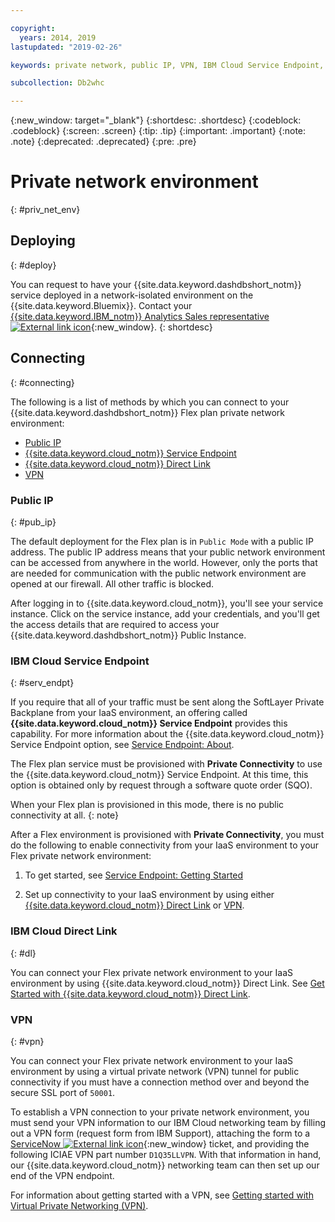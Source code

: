 ```yaml
---

copyright:
  years: 2014, 2019
lastupdated: "2019-02-26"

keywords: private network, public IP, VPN, IBM Cloud Service Endpoint, IBM Cloud Direct Link, Flex

subcollection: Db2whc

---
```


<!-- Attribute definitions --> 
{:new_window: target="_blank"}
{:shortdesc: .shortdesc}
{:codeblock: .codeblock}
{:screen: .screen}
{:tip: .tip}
{:important: .important}
{:note: .note}
{:deprecated: .deprecated}
{:pre: .pre}

# Private network environment
{: #priv_net_env}

## Deploying
{: #deploy}

You can request to have your {{site.data.keyword.dashdbshort_notm}} service deployed in a network-isolated environment on the {{site.data.keyword.Bluemix}}. Contact your [{{site.data.keyword.IBM_notm}} Analytics Sales representative ![External link icon](../../icons/launch-glyph.svg "External link icon")](https://www.ibm.com/connect/ibm/us/en/?lnk=fcw){:new_window}.
{: shortdesc}

## Connecting
{: #connecting}

The following is a list of methods by which you can connect to your {{site.data.keyword.dashdbshort_notm}} Flex plan private network environment:

* [Public IP](#pub_ip)
* [{{site.data.keyword.cloud_notm}} Service Endpoint](#serv_endpt)
* [{{site.data.keyword.cloud_notm}} Direct Link](#dl)
* [VPN](#vpn)
<!-- * [IP Whitelisting](#ip_wl) -->

### Public IP 
{: #pub_ip}

The default deployment for the Flex plan is in `Public Mode` with a public IP address. The public IP address means that your public network environment can be accessed from anywhere in the world. However, only the ports that are needed for communication with the public network environment are opened at our firewall. All other traffic is blocked.

After logging in to {{site.data.keyword.cloud_notm}}, you'll see your service instance. Click on the service instance, add your credentials, and you'll get the access details that are required to access your {{site.data.keyword.dashdbshort_notm}} Public Instance.

### IBM Cloud Service Endpoint
{: #serv_endpt}

If you require that all of your traffic must be sent along the SoftLayer Private Backplane from your IaaS environment, an offering called **{{site.data.keyword.cloud_notm}} Service Endpoint** provides this capability. For more information about the {{site.data.keyword.cloud_notm}} Service Endpoint option, see [Service Endpoint: About](/docs/services/service-endpoint/getting-started.html).

The Flex plan service must be provisioned with **Private Connectivity** to use the {{site.data.keyword.cloud_notm}} Service Endpoint. At this time, this option is obtained only by request through a software quote order (SQO). 

When your Flex plan is provisioned in this mode, there is no public connectivity at all.
{: note} 

After a Flex environment is provisioned with **Private Connectivity**, you must do the following to enable connectivity from your IaaS environment to your Flex private network environment: 

1. To get started, see [Service Endpoint: Getting Started](/docs/services/service-endpoint/enable-servicepoint.html)

2. Set up connectivity to your IaaS environment by using either [{{site.data.keyword.cloud_notm}} Direct Link](#dl) or [VPN](#vpn).

### IBM Cloud Direct Link
{: #dl}

You can connect your Flex private network environment to your IaaS environment by using {{site.data.keyword.cloud_notm}} Direct Link. See [Get Started with {{site.data.keyword.cloud_notm}} Direct Link](/docs/infrastructure/direct-link/getting-started.html).

### VPN
{: #vpn}

You can connect your Flex private network environment to your IaaS environment by using a virtual private network (VPN) tunnel for public connectivity if you must have a connection method over and beyond the secure SSL port of `50001`.

To establish a VPN connection to your private network environment, you must send your VPN information to our IBM Cloud networking team by filling out a VPN form (request form from IBM Support), attaching the form to a [ServiceNow ![External link icon](../../icons/launch-glyph.svg "External link icon")](https://cloud.ibm.com/unifiedsupport/cases/add){:new_window} ticket, and providing the following ICIAE VPN part number `D1Q35LLVPN`. With that information in hand, our {{site.data.keyword.cloud_notm}} networking team can then set up our end of the VPN endpoint. 

For information about getting started with a VPN, see [Getting started with Virtual Private Networking (VPN)](/docs/infrastructure/iaas-vpn/getting-started.html).

<!-- ### IP Whitelisting
{: #ip_wl}

IP whitelisting gives you the ability to specify which trusted IP addresses are granted access to your private network environment.


**Writer's notes**:
I need step-by-step instructions. -->


